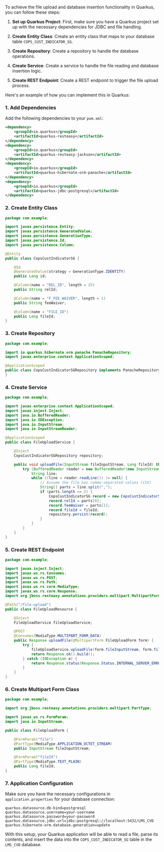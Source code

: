 To achieve the file upload and database insertion functionality in Quarkus, you can follow these steps:

1. **Set up Quarkus Project**: First, make sure you have a Quarkus project set up with the necessary dependencies for JDBC and file handling.

2. **Create Entity Class**: Create an entity class that maps to your database table `COPS_CUST_INDICATOR_SG`.

3. **Create Repository**: Create a repository to handle the database operations.

4. **Create Service**: Create a service to handle the file reading and database insertion logic.

5. **Create REST Endpoint**: Create a REST endpoint to trigger the file upload process.

Here's an example of how you can implement this in Quarkus:

### 1. Add Dependencies

Add the following dependencies to your `pom.xml`:

```xml
<dependency>
    <groupId>io.quarkus</groupId>
    <artifactId>quarkus-resteasy</artifactId>
</dependency>
<dependency>
    <groupId>io.quarkus</groupId>
    <artifactId>quarkus-resteasy-jackson</artifactId>
</dependency>
<dependency>
    <groupId>io.quarkus</groupId>
    <artifactId>quarkus-hibernate-orm-panache</artifactId>
</dependency>
<dependency>
    <groupId>io.quarkus</groupId>
    <artifactId>quarkus-jdbc-postgresql</artifactId>
</dependency>
```

### 2. Create Entity Class

```java
package com.example;

import javax.persistence.Entity;
import javax.persistence.GeneratedValue;
import javax.persistence.GenerationType;
import javax.persistence.Id;
import javax.persistence.Column;

@Entity
public class CopsCustIndicatorSG {

    @Id
    @GeneratedValue(strategy = GenerationType.IDENTITY)
    public Long id;

    @Column(name = "REL_ID", length = 25)
    public String relId;

    @Column(name = "F_FEE_WAIVER", length = 1)
    public String feeWaiver;

    @Column(name = "FILE_ID")
    public Long fileId;
}
```

### 3. Create Repository

```java
package com.example;

import io.quarkus.hibernate.orm.panache.PanacheRepository;
import javax.enterprise.context.ApplicationScoped;

@ApplicationScoped
public class CopsCustIndicatorSGRepository implements PanacheRepository<CopsCustIndicatorSG> {
}
```

### 4. Create Service

```java
package com.example;

import javax.enterprise.context.ApplicationScoped;
import javax.inject.Inject;
import java.io.BufferedReader;
import java.io.IOException;
import java.io.InputStream;
import java.io.InputStreamReader;

@ApplicationScoped
public class FileUploadService {

    @Inject
    CopsCustIndicatorSGRepository repository;

    public void uploadFile(InputStream fileInputStream, Long fileId) throws IOException {
        try (BufferedReader reader = new BufferedReader(new InputStreamReader(fileInputStream))) {
            String line;
            while ((line = reader.readLine()) != null) {
                // Assume the file has comma-separated values (CSV)
                String[] parts = line.split(",");
                if (parts.length == 2) {
                    CopsCustIndicatorSG record = new CopsCustIndicatorSG();
                    record.relId = parts[0];
                    record.feeWaiver = parts[1];
                    record.fileId = fileId;
                    repository.persist(record);
                }
            }
        }
    }
}
```

### 5. Create REST Endpoint

```java
package com.example;

import javax.inject.Inject;
import javax.ws.rs.Consumes;
import javax.ws.rs.POST;
import javax.ws.rs.Path;
import javax.ws.rs.core.MediaType;
import javax.ws.rs.core.Response;
import org.jboss.resteasy.annotations.providers.multipart.MultipartForm;

@Path("/file-upload")
public class FileUploadResource {

    @Inject
    FileUploadService fileUploadService;

    @POST
    @Consumes(MediaType.MULTIPART_FORM_DATA)
    public Response uploadFile(@MultipartForm FileUploadForm form) {
        try {
            fileUploadService.uploadFile(form.fileInputStream, form.fileId);
            return Response.ok().build();
        } catch (IOException e) {
            return Response.status(Response.Status.INTERNAL_SERVER_ERROR).entity("File upload failed").build();
        }
    }
}
```

### 6. Create Multipart Form Class

```java
package com.example;

import org.jboss.resteasy.annotations.providers.multipart.PartType;

import javax.ws.rs.FormParam;
import java.io.InputStream;

public class FileUploadForm {

    @FormParam("file")
    @PartType(MediaType.APPLICATION_OCTET_STREAM)
    public InputStream fileInputStream;

    @FormParam("fileId")
    @PartType(MediaType.TEXT_PLAIN)
    public Long fileId;
}
```

### 7. Application Configuration

Make sure you have the necessary configurations in `application.properties` for your database connection:

```properties
quarkus.datasource.db-kind=postgresql
quarkus.datasource.username=your-username
quarkus.datasource.password=your-password
quarkus.datasource.jdbc.url=jdbc:postgresql://localhost:5432/LMS_CVD
quarkus.hibernate-orm.database.generation=update
```

With this setup, your Quarkus application will be able to read a file, parse its contents, and insert the data into the `COPS_CUST_INDICATOR_SG` table in the `LMS_CVD` database.
